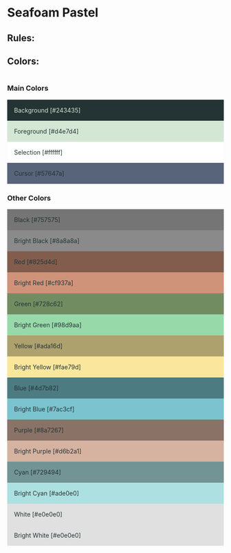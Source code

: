 # Seafoam Pastel

## Rules:


## Colors:
<div style="display: flex;flex-direction: column;">
    <h3>Main Colors</h3>
    <span style="padding: 1rem;background: #243435; color: #d4e7d4;">Background [#243435]</span>
    <span style="padding: 1rem;background: #d4e7d4; color: #243435;">Foreground [#d4e7d4]</span>
    <span style="padding: 1rem;background: #ffffff; color: #243435;">Selection [#ffffff]</span>
    <span style="padding: 1rem;background: #57647a; color: #243435;">Cursor [#57647a]</span>
    <h3>Other Colors</h3>
    <span style="padding: 1rem;background: #757575; color: #243435;">Black [#757575]</span>
    <span style="padding: 1rem;background: #8a8a8a; color: #243435;">Bright Black [#8a8a8a]</span>
    <span style="padding: 1rem;background: #825d4d; color: #243435;">Red  [#825d4d]</span>
    <span style="padding: 1rem;background: #cf937a; color: #243435;">Bright Red [#cf937a]</span>
    <span style="padding: 1rem;background: #728c62; color: #243435;">Green [#728c62]</span>
    <span style="padding: 1rem;background: #98d9aa; color: #243435;">Bright Green [#98d9aa]</span>
    <span style="padding: 1rem;background: #ada16d; color: #243435;">Yellow [#ada16d]</span>
    <span style="padding: 1rem;background: #fae79d; color: #243435;">Bright Yellow [#fae79d]</span>
    <span style="padding: 1rem;background: #4d7b82; color: #243435;">Blue [#4d7b82]</span>
    <span style="padding: 1rem;background: #7ac3cf; color: #243435;">Bright Blue [#7ac3cf]</span>
    <span style="padding: 1rem;background: #8a7267; color: #243435;">Purple [#8a7267]</span>
    <span style="padding: 1rem;background: #d6b2a1; color: #243435;">Bright Purple [#d6b2a1]</span>
    <span style="padding: 1rem;background: #729494; color: #243435;">Cyan [#729494]</span>
    <span style="padding: 1rem;background: #ade0e0; color: #243435;">Bright Cyan [#ade0e0]</span>
    <span style="padding: 1rem;background: #e0e0e0; color: #243435;">White [#e0e0e0]</span>
    <span style="padding: 1rem;background: #e0e0e0; color: #243435;">Bright White [#e0e0e0]</span>
</div>

